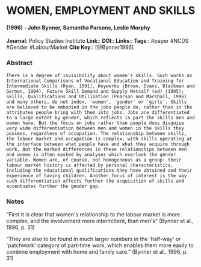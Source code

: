 # WOMEN, EMPLOYMENT AND SKILLS
#### (1996) - John Bynner, Samantha Parsons, Leslie Morphy
**Journal**: Policy Studies Institute
**Link**:: 
**DOI**:: 
**Links**:: 
**Tags**:: #paper #NCDS #Gender #LabourMarket 
**Cite Key**:: [@Bynner1996]

### Abstract

```
There is a degree of invisibility about women's skills. Such works as International Comparisons of Vocational Education and Training for Intermediate Skills (Ryan, 1991), Keyworks (Brown, Evans, Blackman and Germon, 1994), Future Skill Demand and Supply Metcalf (ed) (1995); Skills, Qualifications and Utilization (Pearson and Marshall, 1996) and many others, do not index, 'women', 'gender' or 'girls'. Skills are believed to be embodied in the jobs people do, rather than in the attributes people bring with them into jobs. Jobs are differentiated to a large extent by gender, which reflects in part the skills men and women have. But the focus on jobs rather than people does disguise very wide differentiation between men and women in the skills they possess, regardless of occupation. The relationship between skills, the labour market and occupation is complex, with skills operating at the interface between what people have and what they acquire through work. But the marked differences in these relationships between men and women is often masked by analyses which overlook the gender variable. Women are, of course, not homogeneous as a group: their labour market history is affected by personal characteristics, including the educational qualifications they have obtained and their experience of having children. Another focus of interest is the way such differentiation affects further the acquisition of skills and accentuates further the gender gap.
```

### Notes

“First it is clear that women's relationship to the labour market is more complex, and the involvement more intermittent, than men's” (Bynner et al., 1996, p. 31)

“They are also to be found in much larger numbers in the 'half-way' or 'patchwork' category of part-time work, which enables them more easily to combine employment with home and family care.” (Bynner et al., 1996, p. 31)
